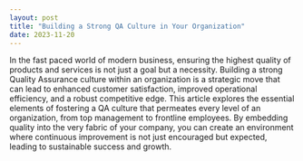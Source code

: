 ```yaml
---
layout: post
title: "Building a Strong QA Culture in Your Organization"
date: 2023-11-20
---
```


In the fast paced world of modern business, ensuring the highest quality of products and services is not just a goal but a necessity. Building a strong Quality Assurance culture within an organization is a strategic move that can lead to enhanced customer satisfaction, improved operational efficiency, and a robust competitive edge. This article explores the essential elements of fostering a QA culture that permeates every level of an organization, from top management to frontline employees. By embedding quality into the very fabric of your company, you can create an environment where continuous improvement is not just encouraged but expected, leading to sustainable success and growth.
